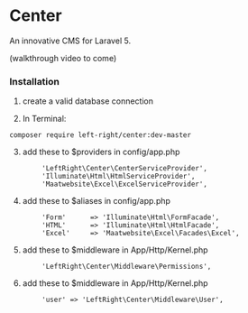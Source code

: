 # Center
An innovative CMS for Laravel 5. 

(walkthrough video to come)

### Installation
1) create a valid database connection

2) In Terminal:
```
composer require left-right/center:dev-master
```
3) add these to $providers in config/app.php
```
		'LeftRight\Center\CenterServiceProvider',
		'Illuminate\Html\HtmlServiceProvider',
		'Maatwebsite\Excel\ExcelServiceProvider',
```
4) add these to $aliases in config/app.php
```
		'Form'      => 'Illuminate\Html\FormFacade',
		'HTML'      => 'Illuminate\Html\HtmlFacade',
		'Excel'     => 'Maatwebsite\Excel\Facades\Excel',
```
5) add these to $middleware in App/Http/Kernel.php
```
		'LeftRight\Center\Middleware\Permissions',
```
6) add these to $middleware in App/Http/Kernel.php
```
		'user' => 'LeftRight\Center\Middleware\User',
```